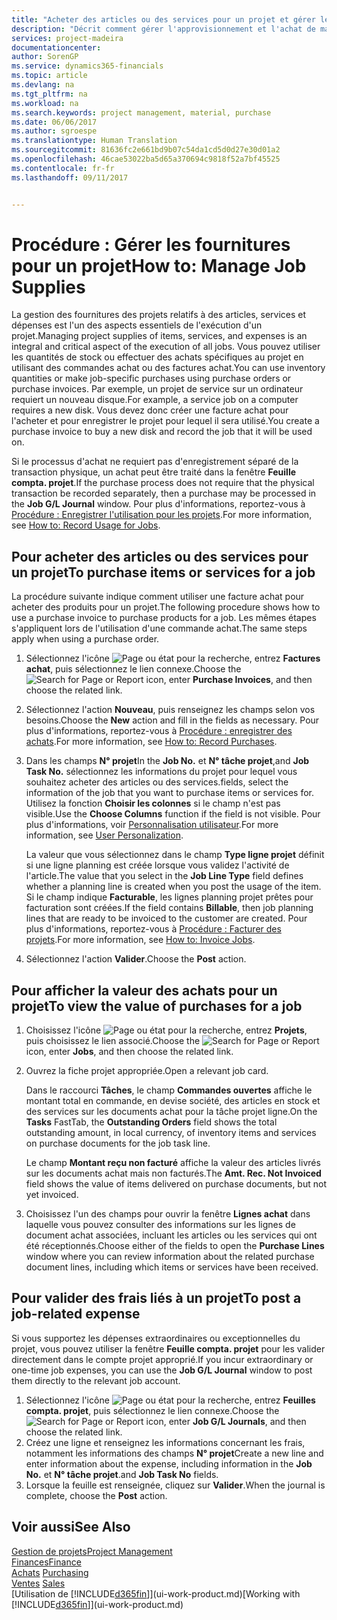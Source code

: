 ```yaml
---
title: "Acheter des articles ou des services pour un projet et gérer les fournitures| Microsoft Docs"
description: "Décrit comment gérer l'approvisionnement et l'achat de matériel et de services pour les projets."
services: project-madeira
documentationcenter: 
author: SorenGP
ms.service: dynamics365-financials
ms.topic: article
ms.devlang: na
ms.tgt_pltfrm: na
ms.workload: na
ms.search.keywords: project management, material, purchase
ms.date: 06/06/2017
ms.author: sgroespe
ms.translationtype: Human Translation
ms.sourcegitcommit: 81636fc2e661bd9b07c54da1cd5d0d27e30d01a2
ms.openlocfilehash: 46cae53022ba5d65a370694c9818f52a7bf45525
ms.contentlocale: fr-fr
ms.lasthandoff: 09/11/2017


---
```

# <a name="how-to-manage-job-supplies"></a><span data-ttu-id="e5488-103">Procédure : Gérer les fournitures pour un projet</span><span class="sxs-lookup"><span data-stu-id="e5488-103">How to: Manage Job Supplies</span></span>
<span data-ttu-id="e5488-104">La gestion des fournitures des projets relatifs à des articles, services et dépenses est l'un des aspects essentiels de l'exécution d'un projet.</span><span class="sxs-lookup"><span data-stu-id="e5488-104">Managing project supplies of items, services, and expenses is an integral and critical aspect of the execution of all jobs.</span></span> <span data-ttu-id="e5488-105">Vous pouvez utiliser les quantités de stock ou effectuer des achats spécifiques au projet en utilisant des commandes achat ou des factures achat.</span><span class="sxs-lookup"><span data-stu-id="e5488-105">You can use inventory quantities or make job-specific purchases using purchase orders or purchase invoices.</span></span> <span data-ttu-id="e5488-106">Par exemple, un projet de service sur un ordinateur requiert un nouveau disque.</span><span class="sxs-lookup"><span data-stu-id="e5488-106">For example, a service job on a computer requires a new disk.</span></span> <span data-ttu-id="e5488-107">Vous devez donc créer une facture achat pour l'acheter et pour enregistrer le projet pour lequel il sera utilisé.</span><span class="sxs-lookup"><span data-stu-id="e5488-107">You create a purchase invoice to buy a new disk and record the job that it will be used on.</span></span>

<span data-ttu-id="e5488-108">Si le processus d'achat ne requiert pas d'enregistrement séparé de la transaction physique, un achat peut être traité dans la fenêtre **Feuille compta. projet**.</span><span class="sxs-lookup"><span data-stu-id="e5488-108">If the purchase process does not require that the physical transaction be recorded separately, then a purchase may be processed in the **Job G/L Journal** window.</span></span> <span data-ttu-id="e5488-109">Pour plus d'informations, reportez-vous à [Procédure : Enregistrer l'utilisation pour les projets](projects-how-record-job-usage.md).</span><span class="sxs-lookup"><span data-stu-id="e5488-109">For more information, see [How to: Record Usage for Jobs](projects-how-record-job-usage.md).</span></span>

## <a name="to-purchase-items-or-services-for-a-job"></a><span data-ttu-id="e5488-110">Pour acheter des articles ou des services pour un projet</span><span class="sxs-lookup"><span data-stu-id="e5488-110">To purchase items or services for a job</span></span>
<span data-ttu-id="e5488-111">La procédure suivante indique comment utiliser une facture achat pour acheter des produits pour un projet.</span><span class="sxs-lookup"><span data-stu-id="e5488-111">The following procedure shows how to use a purchase invoice to purchase products for a job.</span></span> <span data-ttu-id="e5488-112">Les mêmes étapes s'appliquent lors de l'utilisation d'une commande achat.</span><span class="sxs-lookup"><span data-stu-id="e5488-112">The same steps apply when using a purchase order.</span></span>  

1. <span data-ttu-id="e5488-113">Sélectionnez l'icône ![Page ou état pour la recherche](media/ui-search/search_small.png "icône Page ou état pour la recherche"), entrez **Factures achat**, puis sélectionnez le lien connexe.</span><span class="sxs-lookup"><span data-stu-id="e5488-113">Choose the ![Search for Page or Report](media/ui-search/search_small.png "Search for Page or Report icon") icon, enter **Purchase Invoices**, and then choose the related link.</span></span>  
2. <span data-ttu-id="e5488-114">Sélectionnez l'action **Nouveau**, puis renseignez les champs selon vos besoins.</span><span class="sxs-lookup"><span data-stu-id="e5488-114">Choose the **New** action and fill in the fields as necessary.</span></span> <span data-ttu-id="e5488-115">Pour plus d'informations, reportez-vous à [Procédure : enregistrer des achats](purchasing-how-record-purchases.md).</span><span class="sxs-lookup"><span data-stu-id="e5488-115">For more information, see [How to: Record Purchases](purchasing-how-record-purchases.md).</span></span>
3. <span data-ttu-id="e5488-116">Dans les champs **N° projet**</span><span class="sxs-lookup"><span data-stu-id="e5488-116">In the **Job No.**</span></span> <span data-ttu-id="e5488-117">et **N° tâche projet**,</span><span class="sxs-lookup"><span data-stu-id="e5488-117">and **Job Task No.**</span></span> <span data-ttu-id="e5488-118">sélectionnez les informations du projet pour lequel vous souhaitez acheter des articles ou des services.</span><span class="sxs-lookup"><span data-stu-id="e5488-118">fields, select the information of the job that you want to purchase items or services for.</span></span> <span data-ttu-id="e5488-119">Utilisez la fonction **Choisir les colonnes** si le champ n'est pas visible.</span><span class="sxs-lookup"><span data-stu-id="e5488-119">Use the **Choose Columns** function if the field is not visible.</span></span> <span data-ttu-id="e5488-120">Pour plus d'informations, voir [Personnalisation utilisateur](ui-user-personalization.md).</span><span class="sxs-lookup"><span data-stu-id="e5488-120">For more information, see [User Personalization](ui-user-personalization.md).</span></span>

    <span data-ttu-id="e5488-121">La valeur que vous sélectionnez dans le champ **Type ligne projet** définit si une ligne planning est créée lorsque vous validez l'activité de l'article.</span><span class="sxs-lookup"><span data-stu-id="e5488-121">The value that you select in the **Job Line Type** field defines whether a planning line is created when you post the usage of the item.</span></span> <span data-ttu-id="e5488-122">Si le champ indique **Facturable**, les lignes planning projet prêtes pour facturation sont créées.</span><span class="sxs-lookup"><span data-stu-id="e5488-122">If the field contains **Billable**, then job planning lines that are ready to be invoiced to the customer are created.</span></span> <span data-ttu-id="e5488-123">Pour plus d'informations, reportez-vous à [Procédure : Facturer des projets](projects-how-invoice-jobs.md).</span><span class="sxs-lookup"><span data-stu-id="e5488-123">For more information, see [How to: Invoice Jobs](projects-how-invoice-jobs.md).</span></span>
4. <span data-ttu-id="e5488-124">Sélectionnez l'action **Valider**.</span><span class="sxs-lookup"><span data-stu-id="e5488-124">Choose the **Post** action.</span></span>

## <a name="to-view-the-value-of-purchases-for-a-job"></a><span data-ttu-id="e5488-125">Pour afficher la valeur des achats pour un projet</span><span class="sxs-lookup"><span data-stu-id="e5488-125">To view the value of purchases for a job</span></span>
1. <span data-ttu-id="e5488-126">Choisissez l'icône ![Page ou état pour la recherche](media/ui-search/search_small.png "icône Page ou état pour la recherche"), entrez **Projets**, puis choisissez le lien associé.</span><span class="sxs-lookup"><span data-stu-id="e5488-126">Choose the ![Search for Page or Report](media/ui-search/search_small.png "Search for Page or Report icon") icon, enter **Jobs**, and then choose the related link.</span></span>
2. <span data-ttu-id="e5488-127">Ouvrez la fiche projet appropriée.</span><span class="sxs-lookup"><span data-stu-id="e5488-127">Open a relevant job card.</span></span>

    <span data-ttu-id="e5488-128">Dans le raccourci **Tâches**, le champ **Commandes ouvertes** affiche le montant total en commande, en devise société, des articles en stock et des services sur les documents achat pour la tâche projet ligne.</span><span class="sxs-lookup"><span data-stu-id="e5488-128">On the **Tasks** FastTab, the **Outstanding Orders** field shows the total outstanding amount, in local currency, of inventory items and services on purchase documents for the job task line.</span></span>  

    <span data-ttu-id="e5488-129">Le champ **Montant reçu non facturé** affiche la valeur des articles livrés sur les documents achat mais non facturés.</span><span class="sxs-lookup"><span data-stu-id="e5488-129">The **Amt. Rec. Not Invoiced** field shows the value of items delivered on purchase documents, but not yet invoiced.</span></span>  
3. <span data-ttu-id="e5488-130">Choisissez l'un des champs pour ouvrir la fenêtre **Lignes achat** dans laquelle vous pouvez consulter des informations sur les lignes de document achat associées, incluant les articles ou les services qui ont été réceptionnés.</span><span class="sxs-lookup"><span data-stu-id="e5488-130">Choose either of the fields to open the **Purchase Lines** window where you can review information about the related purchase document lines, including which items or services have been received.</span></span>

## <a name="to-post-a-job-related-expense"></a><span data-ttu-id="e5488-131">Pour valider des frais liés à un projet</span><span class="sxs-lookup"><span data-stu-id="e5488-131">To post a job-related expense</span></span>
<span data-ttu-id="e5488-132">Si vous supportez les dépenses extraordinaires ou exceptionnelles du projet, vous pouvez utiliser la fenêtre **Feuille compta. projet** pour les valider directement dans le compte projet approprié.</span><span class="sxs-lookup"><span data-stu-id="e5488-132">If you incur extraordinary or one-time job expenses, you can use the **Job G/L Journal** window to post them directly to the relevant job account.</span></span>

1. <span data-ttu-id="e5488-133">Sélectionnez l'icône ![Page ou état pour la recherche](media/ui-search/search_small.png "Page ou état pour la recherche"), entrez **Feuilles compta. projet**, puis sélectionnez le lien connexe.</span><span class="sxs-lookup"><span data-stu-id="e5488-133">Choose the ![Search for Page or Report](media/ui-search/search_small.png "Search for Page or Report icon") icon, enter **Job G/L Journals**, and then choose the related link.</span></span>  
2. <span data-ttu-id="e5488-134">Créez une ligne et renseignez les informations concernant les frais, notamment les informations des champs **N° projet**</span><span class="sxs-lookup"><span data-stu-id="e5488-134">Create a new line and enter information about the expense, including information in the **Job No.**</span></span> <span data-ttu-id="e5488-135">et **N° tâche projet**.</span><span class="sxs-lookup"><span data-stu-id="e5488-135">and **Job Task No** fields.</span></span>  
3. <span data-ttu-id="e5488-136">Lorsque la feuille est renseignée, cliquez sur **Valider**.</span><span class="sxs-lookup"><span data-stu-id="e5488-136">When the journal is complete, choose the **Post** action.</span></span>

## <a name="see-also"></a><span data-ttu-id="e5488-137">Voir aussi</span><span class="sxs-lookup"><span data-stu-id="e5488-137">See Also</span></span>
[<span data-ttu-id="e5488-138">Gestion de projets</span><span class="sxs-lookup"><span data-stu-id="e5488-138">Project Management</span></span>](projects-manage-projects.md)  
[<span data-ttu-id="e5488-139">Finances</span><span class="sxs-lookup"><span data-stu-id="e5488-139">Finance</span></span>](finance.md)  
<span data-ttu-id="e5488-140">[Achats](purchasing-manage-purchasing.md)       </span><span class="sxs-lookup"><span data-stu-id="e5488-140">[Purchasing](purchasing-manage-purchasing.md)       </span></span>  
<span data-ttu-id="e5488-141">[Ventes](sales-manage-sales.md)    </span><span class="sxs-lookup"><span data-stu-id="e5488-141">[Sales](sales-manage-sales.md)    </span></span>  
<span data-ttu-id="e5488-142">[Utilisation de [!INCLUDE[d365fin](includes/d365fin_md.md)]](ui-work-product.md)</span><span class="sxs-lookup"><span data-stu-id="e5488-142">[Working with [!INCLUDE[d365fin](includes/d365fin_md.md)]](ui-work-product.md)</span></span>  

